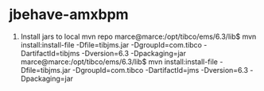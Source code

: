 jbehave-amxbpm
==============

1. Install jars to local mvn repo
marce@marce:/opt/tibco/ems/6.3/lib$ mvn install:install-file -Dfile=tibjms.jar -DgroupId=com.tibco -DartifactId=tibjms -Dversion=6.3 -Dpackaging=jar
marce@marce:/opt/tibco/ems/6.3/lib$ mvn install:install-file -Dfile=tibjms.jar -DgroupId=com.tibco -DartifactId=jms -Dversion=6.3 -Dpackaging=jar

